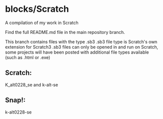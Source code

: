 # blocks/Scratch
A compilation of my work in Scratch

  Find the full README.md file in the main repository branch.

  This branch contains files with the type .sb3
  .sb3 file type is Scratch's own extension for Scratch3
  .sb3 files can only be opened in and run on Scratch, some projects will have been posted with additional file types available (such as .html or .exe)
  
  ## Scratch:
  K_alt0228_se and k-alt-se
  
  ## Snap!:
  k-alt0228-se
